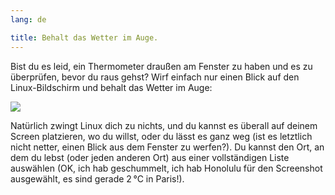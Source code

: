 ```yaml
---
lang: de

title: Behalt das Wetter im Auge.
---
```


Bist du es leid, ein Thermometer drau&szlig;en am Fenster zu haben und es zu &uuml;berpr&uuml;fen, bevor du raus gehst? Wirf einfach nur einen Blick auf den Linux-Bildschirm und behalt das Wetter im Auge:

<img src="Images/weather.png" />

Nat&uuml;rlich zwingt Linux dich zu nichts, und du kannst es &uuml;berall auf deinem Screen platzieren, wo du willst, oder du l&auml;sst es ganz weg (ist es letztlich nicht netter, einen Blick aus dem Fenster zu werfen?). Du kannst den Ort, an dem du lebst (oder jeden anderen Ort) aus einer vollst&auml;ndigen Liste ausw&auml;hlen (OK, ich hab geschummelt, ich hab Honolulu f&uuml;r den Screenshot ausgew&auml;hlt, es sind gerade 2&#x202f;&deg;C in Paris!).




